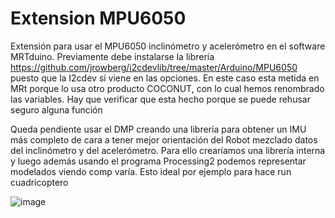 # Extension MPU6050
Extensión para usar el MPU6050 inclinómetro y acelerómetro en el software MRTduino. Previamente debe instalarse la librería 
 https://github.com/jrowberg/i2cdevlib/tree/master/Arduino/MPU6050 puesto que la I2cdev si viene en las opciones. En este caso esta metida en MRt porque lo usa
 otro producto COCONUT, con lo cual hemos renombrado las variables. Hay que verificar que esta hecho porque se puede rehusar seguro alguna función

Queda pendiente usar el DMP creando una librería para obtener un IMU más completo de cara a tener mejor orientación del Robot mezclado datos del inclinómetro 
y del acelerómetro. Para ello crearíamos una librería interna y luego además usando el programa Processing2 podemos representar modelados  viendo comp varía. 
Esto ideal por ejemplo para hace run cuadricoptero

![image](https://user-images.githubusercontent.com/28557392/27809040-94e8e76e-604c-11e7-8a09-a5aa742862bd.png)
